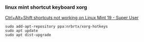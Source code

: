 ###  linux mint shortcut keyboard xorg


[Ctrl+Alt+Shift shortcuts not working on Linux Mint 19 - Super User](https://superuser.com/questions/1348136/ctrlaltshift-shortcuts-not-working-on-linux-mint-19 "Ctrl+Alt+Shift shortcuts not working on Linux Mint 19 - Super User")


 

```
sudo add-apt-repository ppa:nrbrtx/xorg-hotkeys
sudo apt update
sudo apt dist-upgrade
```
